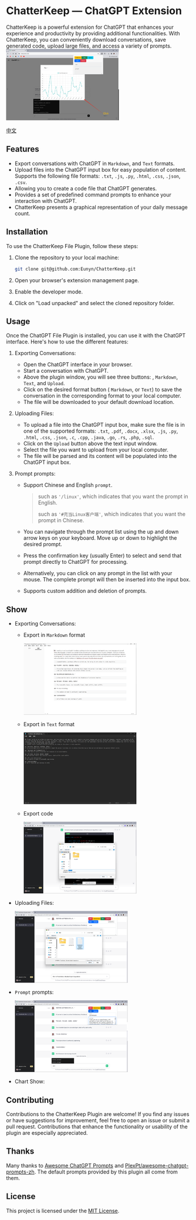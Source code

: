 # ChatterKeep — ChatGPT Extension

ChatterKeep is a powerful extension for ChatGPT that enhances your experience and productivity by providing additional functionalities. With ChatterKeep, you can conveniently download conversations, save generated code, upload large files, and access a variety of prompts. 
[<img src="https://github.com/Eunyn/ChatterKeep/blob/main/image/main.png" alt="main" style="zoom:30%;" />](https://youtu.be/RrRpUIcM86s)



[中文](https://github.com/Eunyn/ChatterKeep/blob/main/fonts/README.md)

## Features

- Export conversations with ChatGPT in `Markdown`, and `Text` formats.
- Upload files into the ChatGPT input box for easy population of content. Supports the following file formats: `.txt`, `.js`, `.py`, `.html`, `.css`, `.json`, `.csv`.
- Allowing you to create a code file that ChatGPT generates.
-  Provides a set of predefined command prompts to enhance your interaction with ChatGPT.
-  ChatterKeep presents a graphical representation of your daily message count. 

## Installation

To use the ChatterKeep File Plugin, follow these steps:

1. Clone the repository to your local machine:

   ```sh
   git clone git@github.com:Eunyn/ChatterKeep.git
   ```

2. Open your browser's extension management page.

3. Enable the developer mode.

4. Click on "Load unpacked" and select the cloned repository folder.

## Usage

Once the ChatGPT File Plugin is installed, you can use it with the ChatGPT interface. Here's how to use the different features:

1. Exporting Conversations:
   - Open the ChatGPT interface in your browser.
   - Start a conversation with ChatGPT.
   - Above the plugin window, you will see three buttons: , `Markdown`, `Text`, and `Upload`.
   - Click on the desired format button ( `Markdown`, or `Text`) to save the conversation in the corresponding format to your local computer.
   - The file will be downloaded to your default download location.
   
2. Uploading Files:
   - To upload a file into the ChatGPT input box, make sure the file is in one of the supported formats: `.txt`, `.pdf`, `.docx`, `.xlsx`,` .js`, `.py`, `.html`, `.css`, `.json`, `.c`, `.cpp`, `.java`, `.go`, `.rs`, `.php`, `.sql`.
   - Click on the `Upload` button above the text input window.
   - Select the file you want to upload from your local computer.
   - The file will be parsed and its content will be populated into the ChatGPT input box.
   
3. Prompt prompts:
   - Support Chinese and English `prompt`.
   
     > such as `'/linux'`, which indicates that you want the prompt in English.
     >
     > such as `'#充当Linux客户端'`, which indicates that you want the prompt in Chinese.
   
   - You can navigate through the prompt list using the up and down arrow keys on your keyboard. Move up or down to highlight the desired prompt.
   
   - Press the confirmation key (usually Enter) to select and send that prompt directly to ChatGPT for processing.
   
   - Alternatively, you can click on any prompt in the list with your mouse. The complete prompt will then be inserted into the input box.
   
   - Supports custom addition and deletion of prompts.
## Show

- Exporting Conversations:

  - Export in `Markdown` format

    <img src="https://github.com/Eunyn/ChatterKeep/blob/main/image/markdown.png" alt="markdown" style="zoom:30%;" />

  - Export in `Text` format

    <img src="https://github.com/Eunyn/ChatterKeep/blob/main/image/text.png" alt="text" style="zoom:30%;" />

  - Export code

    <img src="https://github.com/Eunyn/ChatterKeep/blob/main/image/code.png" alt="code" style="zoom:30%;" />

- Uploading Files:

  <img src="https://github.com/Eunyn/ChatterKeep/blob/main/image/upload.png" alt="upload" style="zoom:30%;" />
  
- `Prompt` prompts:

  <img src="https://github.com/Eunyn/ChatterKeep/blob/main/image/prompts.png" alt="prompts" style="zoom:30%;" />
  
- Chart Show:

## Contributing

Contributions to the ChatterKeep Plugin are welcome! If you find any issues or have suggestions for improvement, feel free to open an issue or submit a pull request. Contributions that enhance the functionality or usability of the plugin are especially appreciated.

## Thanks

Many thanks to [Awesome ChatGPT Prompts](https://github.com/f/awesome-chatgpt-prompts) and [PlexPt/awesome-chatgpt-prompts-zh](https://github.com/PlexPt/awesome-chatgpt-prompts-zh). The default prompts provided by this plugin all come from them.
## License

This project is licensed under the [MIT License](https://chat.openai.com/c/LICENSE).


